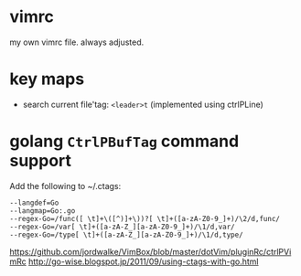 # vimrc
my own vimrc file. always adjusted.

# key maps
* search current file'tag: `<leader>t`  (implemented using ctrlPLine)

# golang `CtrlPBufTag` command support
Add the following to ~/.ctags:
```shell
--langdef=Go
--langmap=Go:.go
--regex-Go=/func([ \t]+\([^)]+\))?[ \t]+([a-zA-Z0-9_]+)/\2/d,func/
--regex-Go=/var[ \t]+([a-zA-Z_][a-zA-Z0-9_]+)/\1/d,var/
--regex-Go=/type[ \t]+([a-zA-Z_][a-zA-Z0-9_]+)/\1/d,type/
```
https://github.com/jordwalke/VimBox/blob/master/dotVim/pluginRc/ctrlPVimRc
http://go-wise.blogspot.jp/2011/09/using-ctags-with-go.html
